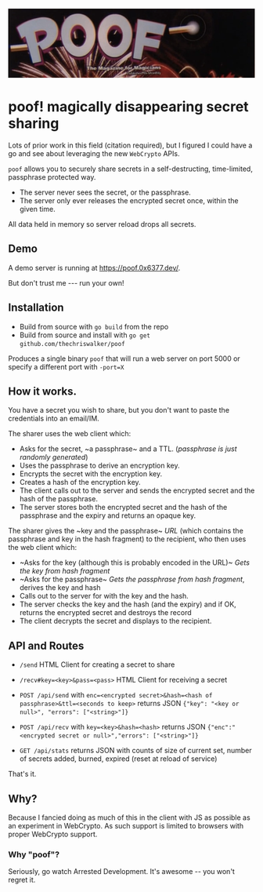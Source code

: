 ![Poof Magazine](assets/common/poof.png)

# poof! magically disappearing secret sharing

Lots of prior work in this field (citation required), but I figured I could have a go and see about leveraging the new `WebCrypto` APIs.

`poof` allows you to securely share secrets in a self-destructing, time-limited, passphrase protected way.

- The server never sees the secret, or the passphrase.
- The server only ever releases the encrypted secret once, within the given time.

All data held in memory so server reload drops all secrets.

## Demo

A demo server is running at https://poof.0x6377.dev/.

But don't trust me --- run your own!

## Installation

- Build from source with `go build` from the repo
- Build from source and install with `go get github.com/thechriswalker/poof`

Produces a single binary `poof` that will run a web server on port 5000 or specify a different port with `-port=X`

## How it works.

You have a secret you wish to share, but you don't want to paste the credentials into an email/IM.

The sharer uses the web client which:

- Asks for the secret, ~a passphrase~ and a TTL. (_passphrase is just randomly generated_)
- Uses the passphrase to derive an encryption key.
- Encrypts the secret with the encryption key.
- Creates a hash of the encryption key.
- The client calls out to the server and sends the encrypted secret and the hash of the passphrase.
- The server stores both the encrypted secret and the hash of the passphrase and the expiry and returns an opaque key.

The sharer gives the ~key and the passphrase~ _URL_ (which contains the passphrase and key in the hash fragment) to the recipient, who then uses the web client which:

- ~Asks for the key (although this is probably encoded in the URL)~ _Gets the key from hash fragment_
- ~Asks for the passphrase~ _Gets the passphrase from hash fragment_, derives the key and hash
- Calls out to the server for with the key and the hash.
- The server checks the key and the hash (and the expiry) and if OK, returns the encrypted secret and destroys the record
- The client decrypts the secret and displays to the recipient.

## API and Routes

- `/send` HTML Client for creating a secret to share
- `/recv#key=<key>&pass=<pass>` HTML Client for receiving a secret
- `POST /api/send` with `enc=<encrypted secret>&hash=<hash of passphrase>&ttl=<seconds to keep>` returns JSON `{"key": "<key or null>", "errors": ["<string>"]}`
- `POST /api/recv` with `key=<key>&hash=<hash>` returns JSON `{"enc":"<encrypted secret or null>","errors": ["<string>"]}`

- `GET /api/stats` returns JSON with counts of size of current set, number of secrets added, burned, expired (reset at reload of service)

That's it.

## Why?

Because I fancied doing as much of this in the client with JS as possible as an experiment in WebCrypto. As such support is limited to browsers with proper WebCrypto support.

### Why "poof"?

Seriously, go watch Arrested Development. It's awesome -- you won't regret it.
